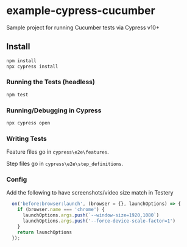 # example-cypress-cucumber

Sample project for running Cucumber tests via Cypress v10+

## Install

```bash
npm install
npx cypress install
```

### Running the Tests (headless)

```bash
npm test
```

### Running/Debugging in Cypress

```bash
npx cypress open
```

### Writing Tests

Feature files go in `cypress\e2e\features`.

Step files go in `cypress\e2e\step_definitions`.

### Config

Add the following to have screenshots/video size match in Testery

```typescript
  on('before:browser:launch', (browser = {}, launchOptions) => {
    if (browser.name === 'chrome') {
      launchOptions.args.push(`--window-size=1920,1080`)
      launchOptions.args.push('--force-device-scale-factor=1')
    }
    return launchOptions
  });
```
